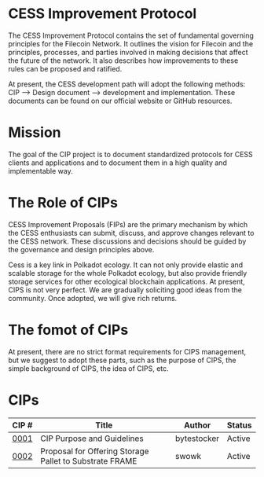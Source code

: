 # CESS Improvement Protocol
The CESS Improvement Protocol contains the set of fundamental governing principles for the Filecoin Network. It outlines the vision for Filecoin and the principles, processes, and parties involved in making decisions that affect the future of the network. It also describes how improvements to these rules can be proposed and ratified.

At present, the CESS development path will adopt the following methods: CIP --> Design document --> development and implementation. These documents can be found on our official website or GitHub resources.

# Mission
The goal of the CIP project is to document standardized protocols for CESS clients and applications and to document them in a high quality and implementable way.



# The  Role of CIPs
CESS Improvement Proposals (FIPs) are the primary mechanism by which the CESS enthusiasts can submit, discuss, and approve changes relevant to the CESS network. These discussions and decisions should be guided by the governance and design principles above.

Cess is a key link in Polkadot ecology. It can not only provide elastic and scalable storage for the whole Polkadot ecology, but also provide friendly storage services for other ecological blockchain applications. At present, CIPS is not very perfect. We are gradually soliciting good ideas from the community. Once adopted, we will give rich returns.

# The fomot of CIPs 
At present, there are no strict format requirements for CIPS management, but we suggest to adopt these parts, such as the purpose of CIPS, the simple background of CIPS, the idea of CIPS, etc.

# CIPs

|CIP #   | Title  | Author  | Status  |
|---|---|---|---|
|[0001](https://github.com/CESSProject/CIPs/blob/main/CIP-0.md)   | CIP Purpose and Guidelines  | bytestocker  | Active  |
|[0002](https://github.com/CESSProject/cess-pallet-proposal)   | Proposal for Offering Storage Pallet to Substrate FRAME  | swowk  | Active  |
